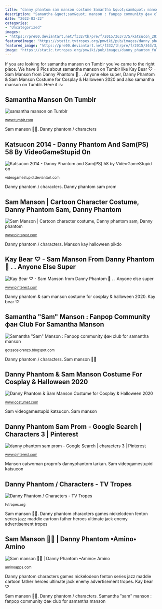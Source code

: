 ```yaml
---
title: "danny phantom sam manson costume Samantha &quot;sam&quot; manson : fanpop community фан club for samantha manson"
description: "Samantha &quot;sam&quot; manson : fanpop community фан club for samantha manson"
date: "2022-03-22"
categories:
- "Uncategorized"
images:
- "https://pre00.deviantart.net/f332/th/pre/f/2015/363/3/5/katsucon_2014___danny_phantom_and_sam_ps__58_by_videogamestupid-d79f2fm.jpg"
featuredImage: "https://static.tvtropes.org/pmwiki/pub/images/danny_phantom_full.jpg"
featured_image: "https://pre00.deviantart.net/f332/th/pre/f/2015/363/3/5/katsucon_2014___danny_phantom_and_sam_ps__58_by_videogamestupid-d79f2fm.jpg"
image: "https://static.tvtropes.org/pmwiki/pub/images/danny_phantom_full.jpg"
---
```


If you are looking for samantha manson on Tumblr you've came to the right place. We have 9 Pics about samantha manson on Tumblr like Kay Bear ♡ - Sam Manson from Danny Phantom 💜 . . Anyone else super, Danny Phantom &amp; Sam Manson Costume for Cosplay &amp; Halloween 2020 and also samantha manson on Tumblr. Here it is:

## Samantha Manson On Tumblr

![samantha manson on Tumblr](https://66.media.tumblr.com/cd342cafc6c56209513dd899822c0742/2e278782c6f8c3dc-0e/s640x960/88d107980102db0ac3b70ebd1770b04d46ae0780.jpg "Danny sarapsys sinnlos profilbilder dato signture editing")

<small>www.tumblr.com</small>

Sam manson 👍🏻. Danny phantom / characters

## Katsucon 2014 - Danny Phantom And Sam(PS) 58 By VideoGameStupid On

![Katsucon 2014 - Danny Phantom and Sam(PS) 58 by VideoGameStupid on](https://pre00.deviantart.net/f332/th/pre/f/2015/363/3/5/katsucon_2014___danny_phantom_and_sam_ps__58_by_videogamestupid-d79f2fm.jpg "Sam manson")

<small>videogamestupid.deviantart.com</small>

Danny phantom / characters. Danny phantom sam prom

## Sam Manson | Cartoon Character Costume, Danny Phantom Sam, Danny Phantom

![Sam Manson | Cartoon character costume, Danny phantom sam, Danny phantom](https://i.pinimg.com/736x/a2/c0/5b/a2c05b8329d6c22e0d6a4825ec4e1994--danny-phantom-danny-odonoghue.jpg "Danny sarapsys sinnlos profilbilder dato signture editing")

<small>www.pinterest.com</small>

Danny phantom / characters. Manson kay halloween pikdo

## Kay Bear ♡ - Sam Manson From Danny Phantom 💜 . . Anyone Else Super

![Kay Bear ♡ - Sam Manson from Danny Phantom 💜 . . Anyone else super](https://i.pinimg.com/736x/d3/26/4f/d3264ffeec59c8ea611772359b79a6a2.jpg "Manson kay halloween pikdo")

<small>www.pinterest.com</small>

Danny phantom &amp; sam manson costume for cosplay &amp; halloween 2020. Kay bear ♡

## Samantha &quot;Sam&quot; Manson : Fanpop Community фан Club For Samantha Manson

![Samantha &quot;Sam&quot; Manson : Fanpop community фан club for samantha manson](https://ih1.redbubble.net/image.1213477162.0398/poster,504x498,f8f8f8-pad,600x600,f8f8f8.jpg "Heathers manson escuchando dibujito quise")

<small>gotasdelorenzo.blogspot.com</small>

Danny phantom / characters. Sam manson 👍🏻

## Danny Phantom &amp; Sam Manson Costume For Cosplay &amp; Halloween 2020

![Danny Phantom &amp; Sam Manson Costume for Cosplay &amp; Halloween 2020](https://www.costumet.com/images/cartoon/danny-phantom/sam-costume-guide.jpg "Danny phantom / characters")

<small>www.costumet.com</small>

Sam videogamestupid katsucon. Sam manson

## Danny Phantom Sam Prom - Google Search | Characters 3 | Pinterest

![danny phantom sam prom - Google Search | characters 3 | Pinterest](https://i.pinimg.com/originals/89/3b/fd/893bfd67a7f074c8be8a4d6e92711824.jpg "Danny phantom characters games nickelodeon fenton series jazz maddie cartoon father heroes ultimate jack enemy advertisement tropes")

<small>www.pinterest.com</small>

Manson catwoman proprofs dannyphantom tarkan. Sam videogamestupid katsucon

## Danny Phantom / Characters - TV Tropes

![Danny Phantom / Characters - TV Tropes](https://static.tvtropes.org/pmwiki/pub/images/danny_phantom_full.jpg "Danny phantom sam prom")

<small>tvtropes.org</small>

Sam manson 👍🏻. Danny phantom characters games nickelodeon fenton series jazz maddie cartoon father heroes ultimate jack enemy advertisement tropes

## Sam Manson 👍🏻 | Danny Phantom •Amino• Amino

![Sam manson 👍🏻 | Danny Phantom •Amino• Amino](https://pm1.narvii.com/7260/e80e0599484f0c3aff062c016d43aa56c56b0e4cr1-1280-807v2_hq.jpg "Samantha &quot;sam&quot; manson : fanpop community фан club for samantha manson")

<small>aminoapps.com</small>

Danny phantom characters games nickelodeon fenton series jazz maddie cartoon father heroes ultimate jack enemy advertisement tropes. Kay bear ♡

Sam manson 👍🏻. Danny phantom / characters. Samantha &quot;sam&quot; manson : fanpop community фан club for samantha manson
